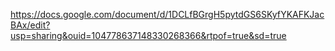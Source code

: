 https://docs.google.com/document/d/1DCLfBGrgH5pytdGS6SKyfYKAFKJacBAx/edit?usp=sharing&ouid=104778637148330268366&rtpof=true&sd=true
